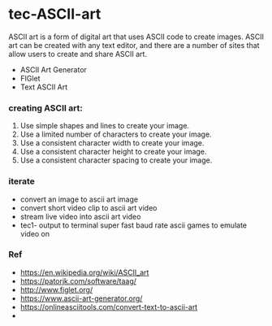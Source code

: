 # tec-ASCII-art

ASCII art is a form of digital art that uses ASCII code to create images. ASCII art can be created with any text editor, and there are a number of sites that allow users to create and share ASCII art.
- ASCII Art Generator 
- FIGlet 
- Text ASCII Art

### creating ASCII art:
1. Use simple shapes and lines to create your image.
2. Use a limited number of characters to create your image.
3. Use a consistent character width to create your image.
4. Use a consistent character height to create your image.
5. Use a consistent character spacing to create your image.



### iterate
- convert an image to ascii art image
- convert short video clip to ascii art video
- stream live video into ascii art video
- tec1- output to terminal super fast baud rate ascii games to emulate video on

### Ref
- https://en.wikipedia.org/wiki/ASCII_art
- https://patorjk.com/software/taag/
- http://www.figlet.org/
- https://www.ascii-art-generator.org/
- https://onlineasciitools.com/convert-text-to-ascii-art
- 

